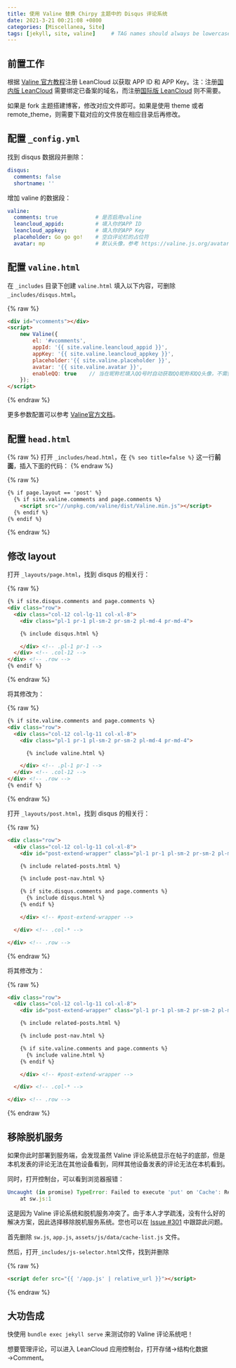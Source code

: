 ```yaml
---
title: 使用 Valine 替换 Chirpy 主题中的 Disqus 评论系统
date: 2021-3-21 00:21:08 +0800
categories: [Miscellanea, Site]
tags: [jekyll, site, valine]     # TAG names should always be lowercase
---
```


## 前置工作

根据 [Valine 官方教程](https://valine.js.org/quickstart.html)注册 LeanCloud 以获取 APP ID 和 APP Key。注：注册[国内版 LeanCloud](https://leancloud.cn/) 需要绑定已备案的域名，而注册[国际版 LeanCloud](https://leancloud.app/) 则不需要。

如果是 fork 主题搭建博客，修改对应文件即可。如果是使用 theme 或者 remote_theme，则需要下载对应的文件放在相应目录后再修改。

## 配置 `_config.yml`

找到 disqus 数据段并删除：

```yml
disqus:
  comments: false
  shortname: ''
```

增加 valine 的数据段：

```yml
valine:
  comments: true            # 是否启用valine 
  leancloud_appid:          # 填入你的APP ID 
  leancloud_appkey:         # 填入你的APP Key 
  placeholder: Go go go!    # 空白评论栏的占位符 
  avatar: mp                # 默认头像，参考 https://valine.js.org/avatar.html 
```

## 配置 `valine.html`

在 `_includes` 目录下创建 `valine.html` 填入以下内容，可删除 `_includes/disqus.html`。

{% raw %}
```html
<div id="vcomments"></div>
<script>
    new Valine({
        el: '#vcomments',
        appId: '{{ site.valine.leancloud_appid }}',
        appKey: '{{ site.valine.leancloud_appkey }}',
        placeholder:'{{ site.valine.placeholder }}',
        avatar: '{{ site.valine.avatar }}',
        enableQQ: true    // 当在昵称栏填入QQ号时自动获取QQ昵称和QQ头像，不需要该功能请删除。
    });
</script>
```
{% endraw %}

更多参数配置可以参考 [Valine官方文档](https://valine.js.org/configuration.html)。

## 配置 `head.html`

{% raw %}
打开 `_includes/head.html`，在 `{% seo title=false %}` 这一行**前面**，插入下面的代码：
{% endraw %}

{% raw %}
```html
{% if page.layout == 'post' %}
  {% if site.valine.comments and page.comments %}
    <script src="//unpkg.com/valine/dist/Valine.min.js"></script>
  {% endif %}
{% endif %}
```
{% endraw %}

## 修改 layout

打开 `_layouts/page.html`，找到 disqus 的相关行：

{% raw %}
```html
{% if site.disqus.comments and page.comments %}
<div class="row">
  <div class="col-12 col-lg-11 col-xl-8">
    <div class="pl-1 pr-1 pl-sm-2 pr-sm-2 pl-md-4 pr-md-4">

    {% include disqus.html %}

    </div> <!-- .pl-1 pr-1 -->
  </div> <!-- .col-12 -->
</div> <!-- .row -->
{% endif %}
```
{% endraw %}

将其修改为：

{% raw %}
```html
{% if site.valine.comments and page.comments %}
<div class="row">
  <div class="col-12 col-lg-11 col-xl-8">
    <div class="pl-1 pr-1 pl-sm-2 pr-sm-2 pl-md-4 pr-md-4">

      {% include valine.html %}

    </div> <!-- .pl-1 pr-1 -->
  </div> <!-- .col-12 -->
</div> <!-- .row -->
{% endif %}
```
{% endraw %}

打开 `_layouts/post.html`，找到 disqus 的相关行：

{% raw %}
```html
<div class="row">
  <div class="col-12 col-lg-11 col-xl-8">
    <div id="post-extend-wrapper" class="pl-1 pr-1 pl-sm-2 pr-sm-2 pl-md-4 pr-md-4">

    {% include related-posts.html %}

    {% include post-nav.html %}

    {% if site.disqus.comments and page.comments %}
      {% include disqus.html %}
    {% endif %}

    </div> <!-- #post-extend-wrapper -->

  </div> <!-- .col-* -->

</div> <!-- .row -->
```
{% endraw %}

将其修改为：

{% raw %}
```html
<div class="row">
  <div class="col-12 col-lg-11 col-xl-8">
    <div id="post-extend-wrapper" class="pl-1 pr-1 pl-sm-2 pr-sm-2 pl-md-4 pr-md-4">

    {% include related-posts.html %}

    {% include post-nav.html %}

    {% if site.valine.comments and page.comments %}
      {% include valine.html %}
    {% endif %}

    </div> <!-- #post-extend-wrapper -->

  </div> <!-- .col-* -->

</div> <!-- .row -->
```
{% endraw %}

## 移除脱机服务

如果你此时部署到服务端，会发现虽然 Valine 评论系统显示在帖子的底部，但是本机发表的评论无法在其他设备看到，同样其他设备发表的评论无法在本机看到。

同时，打开控制台，可以看到浏览器报错：

```js
Uncaught (in promise) TypeError: Failed to execute 'put' on 'Cache': Request method 'POST' is unsupported
    at sw.js:1
```

这是因为 Valine 评论系统和脱机服务冲突了。由于本人才学疏浅，没有什么好的解决方案，因此选择移除脱机服务系统。您也可以在 [Issue #301](https://github.com/cotes2020/jekyll-theme-chirpy/issues/301) 中跟踪此问题。

首先删除 `sw.js`, `app.js`, `assets/js/data/cache-list.js` 文件。

然后，打开`_includes/js-selector.html`文件，找到并删除

{% raw %}
```html
<script defer src="{{ '/app.js' | relative_url }}"></script>
```
{% endraw %}

## 大功告成

快使用 `bundle exec jekyll serve` 来测试你的 Valine 评论系统吧！

想要管理评论，可以进入 LeanCloud 应用控制台，打开存储→结构化数据→Comment。
